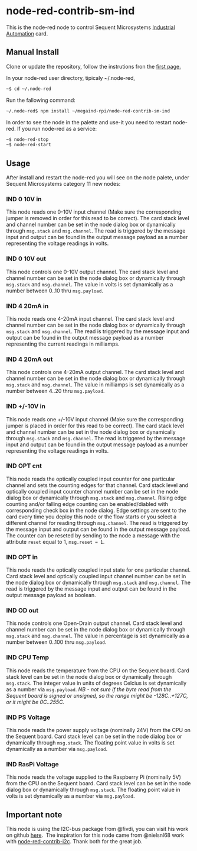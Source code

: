 # node-red-contrib-sm-ind

This is the node-red node to control Sequent Microsystems [Industrial Automation](https://sequentmicrosystems.com/products/raspberry-pi-industrial-automation) card.

## Manual Install

Clone or update the repository, follow the instrutions fron the [first page.](https://github.com/SequentMicrosystems/megaind-rpi)

In your node-red user directory, tipicaly ~/.node-red,

```bash
~$ cd ~/.node-red
```

Run the fallowing command:

```bash
~/.node-red$ npm install ~/megaind-rpi/node-red-contrib-sm-ind
```

In order to see the node in the palette and use-it you need to restart node-red. If you run node-red as a service:
 ```bash
 ~$ node-red-stop
 ~$ node-red-start
 ```

## Usage

After install and restart the node-red you will see on the node palete, under Sequent Microsystems category 11 new nodes:

### IND 0 10V in

This node reads one 0-10V input channel (Make sure the corresponding jumper is removed in order for this read to be correct).
The card stack level and channel number can be set in the node dialog box or dynamically through ```msg.stack``` and ```msg.channel```.
The read is triggered by the message input and output can be found in the output message payload as a number representing the voltage readings in volts.

### IND 0 10V out

This node controls one 0-10V output channel.
The card stack level and channel number can be set in the node dialog box or dynamically through ```msg.stack``` and ```msg.channel```.
The value in volts is set dynamically as a number between 0..10 thru ```msg.payload```.

### IND 4 20mA in

This node reads one 4-20mA input channel. 
The card stack level and channel number can be set in the node dialog box or dynamically through ```msg.stack``` and ```msg.channel```.
The read is triggered by the message input and output can be found in the output message payload as a number representing the current readings in milliamps.

### IND 4 20mA out

This node controls one 4-20mA output channel.
The card stack level and channel number can be set in the node dialog box or dynamically through ```msg.stack``` and ```msg.channel```.
The value in milliamps is set dynamically as a number between 4..20 thru ```msg.payload```.

### IND +/-10V in

This node reads one +/-10V input channel (Make sure the corresponding jumper is placed in order for this read to be correct).
The card stack level and channel number can be set in the node dialog box or dynamically through ```msg.stack``` and ```msg.channel```.
The read is triggered by the message input and output can be found in the output message payload as a number representing the voltage readings in volts.

### IND OPT cnt

This node reads the optically coupled input counter for one particular channel and sets the counting edges for that channel.
Card stack level and optically coupled input counter channel number can be set in the node dialog box or dynamically through ```msg.stack``` and ```msg.channel```.
Rising edge counting and/or falling edge counting can be enabled/diabled with corresponding check box in the node dialog.
Edge settings are sent to the card every time you deploy this node or the flow starts or you select a different channel for reading through ```msg.channel```.
The read is triggered by the message input and output can be found in the output message payload.
The counter can be reseted by sending to the node a message with the attribute ```reset``` equal to 1, ```msg.reset = 1```.

### IND OPT in

This node reads the optically coupled input state for one particular channel.
Card stack level and optically coupled input channel number can be set in the node dialog box or dynamically through ```msg.stack``` and ```msg.channel```.
The read is triggered by the message input and output can be found in the output message payload as boolean.

### IND OD out

This node controls one Open-Drain output channel.
Card stack level and channel number can be set in the node dialog box or dynamically through ```msg.stack``` and ```msg.channel```.
The value in percentage is set dynamically as a number between 0..100 thru ```msg.payload```.

### IND CPU Temp
This node reads the temperature from the CPU on the Sequent board.
Card stack level can be set in the node dialog box or dynamically through ```msg.stack```.
The integer value in units of degrees Celcius is set dynamically as a number via ```msg.payload```.  *NB - not sure if the byte read from the Sequent board is signed or unsigned, so the range might be -128C..+127C, or it might be 0C..255C.*

### IND PS Voltage
This node reads the power supply voltage (nominally 24V) from the CPU on the Sequent board.
Card stack level can be set in the node dialog box or dynamically through ```msg.stack```.
The floating point value in volts is set dynamically as a number via ```msg.payload```.

### IND RasPi Voltage
This node reads the voltage supplied to the Raspberry Pi (nominally 5V) from the CPU on the Sequent board.
Card stack level can be set in the node dialog box or dynamically through ```msg.stack```.
The floating point value in volts is set dynamically as a number via ```msg.payload```.

## Important note

This node is using the I2C-bus package from @fivdi, you can visit his work on github [here](https://github.com/fivdi/i2c-bus). 
The inspiration for this node came from @nielsnl68 work with [node-red-contrib-i2c](https://github.com/nielsnl68/node-red-contrib-i2c).
Thank both for the great job.
